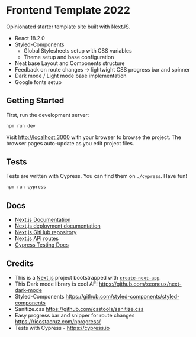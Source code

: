# Frontend Template 2022
Opinionated starter template site built with NextJS.

- React 18.2.0
- Styled-Components
  - Global Stylesheets setup with CSS variables
  - Theme setup and base configuration
- Neat base Layout and Components structure
- Feedback on route changes -> lightwight CSS progress bar and spinner
- Dark mode / Light mode base implementation
- Google fonts setup


## Getting Started
First, run the development server:

```bash
npm run dev
```

Visit [http://localhost:3000](http://localhost:3000) with your browser to browse the project. The browser pages auto-update as you edit project files.


## Tests
Tests are written with Cypress. You can find them on `./cypress`. Have fun!

```bash
npm run cypress
```

## Docs
- [Next.js Documentation](https://nextjs.org/docs) 
- [Next.js deployment documentation](https://nextjs.org/docs/deployment)
- [Next.js GitHub repository](https://github.com/vercel/next.js/)
- [Next.js API routes](https://nextjs.org/docs/api-routes/introduction)
- [Cypress Testing Docs](https://docs.cypress.io/)


## Credits

- This is a [Next.js](https://nextjs.org/) project bootstrapped with [`create-next-app`](https://github.com/vercel/next.js/tree/canary/packages/create-next-app).
- This Dark mode library is cool AF! https://github.com/xeoneux/next-dark-mode
- Styled-Components https://github.com/styled-components/styled-components
- Sanitize.css https://github.com/csstools/sanitize.css
- Easy progress bar and snipper for route changes https://ricostacruz.com/nprogress/
- Tests with Cypress - https://cypress.io
